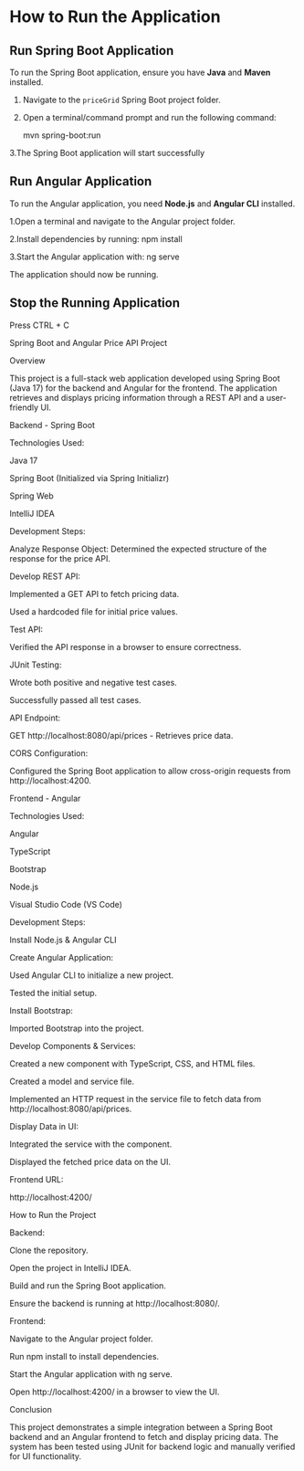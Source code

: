 # How to Run the Application

## Run Spring Boot Application

To run the Spring Boot application, ensure you have **Java** and **Maven** installed.

1. Navigate to the `priceGrid` Spring Boot project folder.
2. Open a terminal/command prompt and run the following command:

   mvn spring-boot:run
   
3.The Spring Boot application will start successfully

## Run Angular Application

To run the Angular application, you need **Node.js** and **Angular CLI** installed.

1.Open a terminal and navigate to the Angular project folder.

2.Install dependencies by running:
    npm install

3.Start the Angular application with:
    ng serve

The application should now be running.


## Stop the Running Application
  Press CTRL + C



Spring Boot and Angular Price API Project

Overview

This project is a full-stack web application developed using Spring Boot (Java 17) for the backend and Angular for the frontend. The application retrieves and displays pricing information through a REST API and a user-friendly UI.

Backend - Spring Boot


Technologies Used:

Java 17

Spring Boot (Initialized via Spring Initializr)

Spring Web

IntelliJ IDEA


Development Steps:

Analyze Response Object: Determined the expected structure of the response for the price API.

Develop REST API:

Implemented a GET API to fetch pricing data.

Used a hardcoded file for initial price values.


Test API:

Verified the API response in a browser to ensure correctness.


JUnit Testing:

Wrote both positive and negative test cases.

Successfully passed all test cases.


API Endpoint:

GET http://localhost:8080/api/prices - Retrieves price data.


CORS Configuration:

Configured the Spring Boot application to allow cross-origin requests from http://localhost:4200.


Frontend - Angular


Technologies Used:

Angular

TypeScript

Bootstrap

Node.js

Visual Studio Code (VS Code)

Development Steps:

Install Node.js & Angular CLI


Create Angular Application:

Used Angular CLI to initialize a new project.

Tested the initial setup.

Install Bootstrap:

Imported Bootstrap into the project.


Develop Components & Services:

Created a new component with TypeScript, CSS, and HTML files.

Created a model and service file.

Implemented an HTTP request in the service file to fetch data from http://localhost:8080/api/prices.


Display Data in UI:

Integrated the service with the component.

Displayed the fetched price data on the UI.


Frontend URL:

http://localhost:4200/

How to Run the Project


Backend:

Clone the repository.

Open the project in IntelliJ IDEA.

Build and run the Spring Boot application.

Ensure the backend is running at http://localhost:8080/.


Frontend:

Navigate to the Angular project folder.

Run npm install to install dependencies.

Start the Angular application with ng serve.

Open http://localhost:4200/ in a browser to view the UI.


Conclusion

This project demonstrates a simple integration between a Spring Boot backend and an Angular frontend to fetch and display pricing data. The system has been tested using JUnit for backend logic and manually verified for UI functionality.
